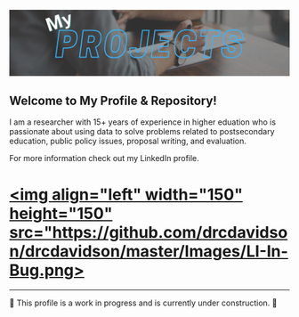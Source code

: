 ![Header](https://raw.githubusercontent.com/drcdavidson/drcdavidson/master/ReadMeHeader.png "Header")

## Welcome to My Profile & Repository!
I am a researcher with 15+ years of experience in higher eduation who is passionate about using data to solve problems related to postsecondary education, public policy issues, proposal writing, and evaluation. 

For more information check out my LinkedIn profile. 
# <a href="https://www.linkedin.com/in/drchrisdavidson/"><img align="left" width="150" height="150" src="https://github.com/drcdavidson/drcdavidson/master/Images/LI-In-Bug.png></a>

---

🚧 This profile is a work in progress and is currently under construction. 🚧



<!--
**drcdavidson/drcdavidson** is a ✨ _special_ ✨ repository because its `README.md` (this file) appears on your GitHub profile.

Here are some ideas to get you started:

- 🔭 I’m currently working on ...
- 🌱 I’m currently learning ...
- 👯 I’m looking to collaborate on ...
- 🤔 I’m looking for help with ...
- 💬 Ask me about ...
- 📫 How to reach me: ...
- 😄 Pronouns: ...
- ⚡ Fun fact: ...
-->
